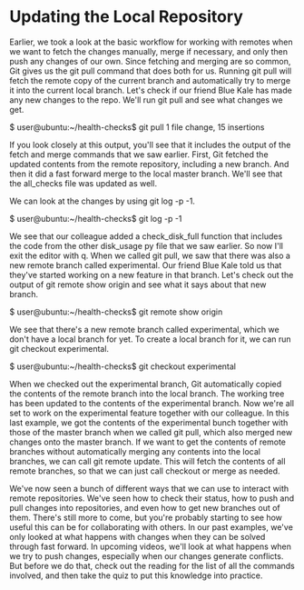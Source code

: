 # Updating the Local Repository

Earlier, we took a look at the basic workflow for working with remotes when we want to fetch the changes manually, merge if necessary, and only then push any changes of our own. 
Since fetching and merging are so common, Git gives us the git pull command that does both for us. 
Running git pull will fetch the remote copy of the current branch and automatically try to merge it into the current local branch.
Let's check if our friend Blue Kale has made any new changes to the repo. We'll run git pull and see what changes we get.

$ user@ubuntu:~/health-checks$ git pull
1 file change, 15 insertions

If you look closely at this output, you'll see that it includes the output of the fetch and merge commands that we saw earlier. 
First, Git fetched the updated contents from the remote repository, including a new branch. And then it did a fast forward merge to the local master branch. 
We'll see that the all_checks file was updated as well.

We can look at the changes by using git log -p -1.

$ user@ubuntu:~/health-checks$ git log -p -1

We see that our colleague added a check_disk_full function that includes the code from the other disk_usage py file that we saw earlier. 
So now I'll exit the editor with q. When we called git pull, we saw that there was also a new remote branch called experimental. Our friend Blue Kale told us 
that they've started working on a new feature in that branch. Let's check out the output of git remote show origin and see what it says about that new branch.

$ user@ubuntu:~/health-checks$ git remote show origin

We see that there's a new remote branch called experimental, which we don't have a local branch for yet. To create a local branch for it, we can run git checkout experimental.

$ user@ubuntu:~/health-checks$ git checkout experimental

When we checked out the experimental branch, Git automatically copied the contents of the remote branch into the local branch. The working tree has been updated to the contents 
of the experimental branch. Now we're all set to work on the experimental feature together with our colleague. In this last example, we got the contents of the experimental 
bunch together with those of the master branch when we called git pull, which also merged new changes onto the master branch. If we want to get the contents of remote branches
without automatically merging any contents into the local branches, we can call git remote update. This will fetch the contents of all remote branches, so that we can just call
checkout or merge as needed. 

We've now seen a bunch of different ways that we can use to interact with remote repositories. We've seen how to check their status, how to push and pull changes into 
repositories, and even how to get new branches out of them. There's still more to come, but you're probably starting to see how useful this can be for collaborating with 
others. In our past examples, we've only looked at what happens with changes when they can be solved through fast forward. In upcoming videos, we'll look at what happens 
when we try to push changes, especially when our changes generate conflicts. But before we do that, check out the reading for the list of all the commands involved, and 
then take the quiz to put this knowledge into practice.
